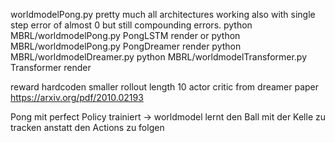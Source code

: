 worldmodelPong.py pretty much all architectures working also with single step error of almost 0 but still compounding errors.
python MBRL/worldmodelPong.py PongLSTM render or python MBRL/worldmodelPong.py PongDreamer render
python MBRL/worldmodelDreamer.py 
python MBRL/worldmodelTransformer.py Transformer render



reward hardcoden
smaller rollout length 10
actor critic from dreamer paper https://arxiv.org/pdf/2010.02193





Pong mit perfect Policy trainiert -> worldmodel lernt den Ball mit der Kelle zu tracken anstatt den Actions zu folgen